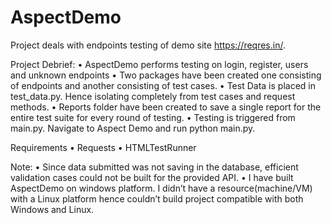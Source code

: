 # AspectDemo
Project deals with endpoints testing of demo site https://reqres.in/.

Project Debrief:
  •	AspectDemo performs testing on login, register, users and unknown endpoints
  •	Two packages have been created one consisting of endpoints and another consisting of test cases.
  •	Test Data is placed in test_data.py. Hence isolating completely from test cases and request methods.
  •	Reports folder have been created to save a single report for the entire test suite for every round of testing.
  •	Testing is triggered from main.py. Navigate to Aspect Demo and run python main.py.

Requirements
  •	Requests
  •	HTMLTestRunner

Note:
•	Since data submitted was not saving in the database, efficient validation cases could not be built for the provided API.
•	I have built AspectDemo on windows platform. I didn’t have a resource(machine/VM) with a Linux platform hence couldn’t build project       compatible with both Windows and Linux.
